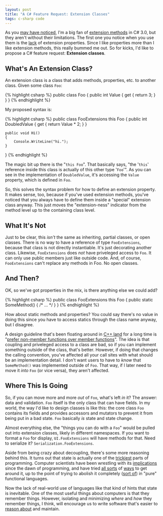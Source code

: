 ```yaml
---
layout: post
title: "A C# Feature Request: Extension Classes"
tags: c-sharp code
---
```

As you [may have noticed](http://journal.stuffwithstuff.com/2008/02/09/c-extension-methods-not-just-for-breakfast/), I'm a big fan of [extension methods](http://msdn2.microsoft.com/en-us/library/bb383977.aspx) in C#
3.0, but they aren't without their limitations. The first one you notice when
you use them is the [lack](http://weblogs.asp.net/scottgu/archive/2007/03/13/new-orcas-language-feature-extension-methods.aspx#2019379) of extension properties. Since I like
properties more than I like extension methods, this really bummed me out. So
for kicks, I'd like to propose a C# feature request: **Extension classes**.

## What's An Extension Class?

An extension class is a class that adds methods, properties, etc. to another
class. Given some class `Foo`:

{% highlight csharp %}
public class Foo
{
    public int Value { get { return 3; } }
}
{% endhighlight %}

My proposed syntax is:

{% highlight csharp %}
public class FooExtensions this Foo
{
    public int DoubledValue
    {
        get { return Value * 2; }
    }

    public void Hi()
    {
        Console.WriteLine("hi.");
    }
}
{% endhighlight %}

The magic bit up there is the "`this Foo`". That basically says, "the '`this`'
reference inside this class is actually of this other type '`Foo`'". As you
can see in the implementation of `DoubledValue`, it's accessing the `Value`
property, which is defined in `Foo`.

So, this solves the syntax problem for how to define an extension property. It
makes sense, too, because if you've used extension methods, you've noticed
that you always have to define them inside a "special" extension class anyway.
This just moves the "extension-ness" indicator from the method level up to the
containing class level.

## What It's Not

Just to be clear, this *isn't* the same as inheriting, partial classes, or
open classes. There is no way to have a reference of type `FooExtensions`,
because that class is not directly instantiable. It's just decorating another
class. Likewise, `FooExtensions` does *not* have priveleged access to `Foo`.
It can only use public members just like outside code. And, of course,
`FooExtensions` can't replace any methods in Foo. No open classes.

## And Then?

OK, so we've got properties in the mix, is there anything else we could add?

{% highlight csharp %}
public class FooExtensions this Foo
{
    public static SomeMethod() { /* ... */ }
}
{% endhighlight %}

How about static methods and properties? You could say there's no value in
doing this since you have to access statics through the class name anyway, but
I disagree.

A design guideline that's been floating around in [C++ land](http://www.amazon.com/dp/0201924889) for a long
time is "[prefer non-member functions over member functions](http://www.aristeia.com/effective-c++_frames.html)". The idea is
that coupling and priveleged access to a class are bad, so if you can
implement something outside of the class, that's better. However, if doing
that changes the calling convention, you've affected all your call sites with
what should be an implementation detail. I don't want users to have to _know_
that `SomeMethod()` was implemented outside of `Foo`. That way, if I later
need to move it *into* `Foo` (or vice versa), they aren't affected.

## Where This Is Going

So, if you can move more and more *out* of `Foo`, what's left *in* it? The
answer: data and validation. `Foo` itself is the only class that can have
fields. In my world, the way I'd like to design classes is like this: the core
class `Foo` contains its fields and provides accessors and mutators to prevent
it from being put in a bad state. `Foo` basically *is* state and state change.

Almost everything else, the "things you can do with a `Foo`" would be pulled
out into extension classes, likely in different namespaces. If you want to
format a `Foo` for display, `UI.FooExtensions` will have methods for that.
Need to serialize it? `Serialization.FooExtensions`.

Aside from being crazy about decoupling, there's some more reasoning behind
this. It turns out that state is actually one of the [trickiest](http://en.wikipedia.org/wiki/Side_effect_%28computer_science%29) parts of
programming. Computer scientists have been wrestling with its
[implications](http://en.wikipedia.org/wiki/Memoization) since the dawn of programming, and have tried [all
sorts](http://en.wikipedia.org/wiki/Purely_functional) of [ways](http://www.haskell.org/) to get around it, up to the point of trying to
abolish it completely ([sort of](http://www.haskell.org/tutorial/monads.html)) in "pure" functional languages.

Now the lack of real-world use of languages like that kind of hints that state
is inevitable. One of the most useful things about computers is that they
remember things. However, isolating and minimizing *where* and *how* they
remember things, I think, will encourage us to write software that's easier to
[reason about](http://en.wikipedia.org/wiki/Referential_transparency_%28computer_science%29) and maintain.
